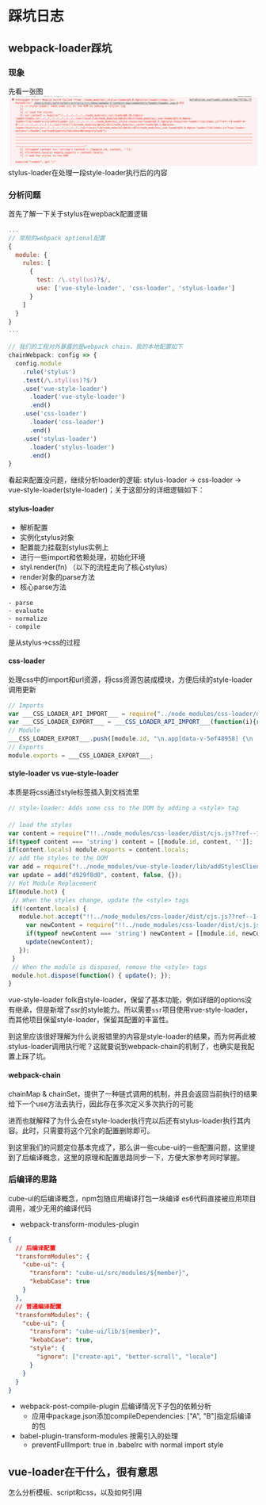 # 踩坑日志

## webpack-loader踩坑

### 现象
先看一张图
![img](./imgs/stylus-error-log.png)
stylus-loader在处理一段style-loader执行后的内容

### 分析问题
首先了解一下关于stylus在wepback配置逻辑
```js
...
// 常规的webpack optional配置
{
  module: {
    rules: [
      {
        test: /\.styl(us)?$/,
        use: ['vue-style-loader', 'css-loader', 'stylus-loader']
      }
    ]
  }
}
...

// 我们的工程对外暴露的是webpack chain，我的本地配置如下
chainWebpack: config => {
  config.module
    .rule('stylus')
    .test(/\.styl(us)?$/)
    .use('vue-style-loader')
      .loader('vue-style-loader')
      .end()
    .use('css-loader')
      .loader('css-loader')
      .end()
    .use('stylus-loader')
      .loader('stylus-loader')
      .end()
}
```
看起来配置没问题，继续分析loader的逻辑: stylus-loader -> css-loader -> vue-style-loader(style-loader)；关于这部分的详细逻辑如下：

#### stylus-loader
- 解析配置
- 实例化stylus对象
- 配置能力挂载到stylus实例上
- 进行一些import和依赖处理，初始化环境
- styl.render(fn) （以下的流程走向了核心stylus）
- render对象的parse方法
- 核心parse方法
```
- parse
- evaluate
- normalize
- compile
```
是从stylus->css的过程

#### css-loader
处理css中的import和url资源，将css资源包装成模块，方便后续的style-loader调用更新
```js
// Imports
var ___CSS_LOADER_API_IMPORT___ = require("../node_modules/css-loader/dist/runtime/api.js");
var ___CSS_LOADER_EXPORT___ = ___CSS_LOADER_API_IMPORT___(function(i){return i[1]});
// Module
___CSS_LOADER_EXPORT___.push([module.id, "\n.app[data-v-5ef48958] {\n    color: red;\n}\n", ""]);
// Exports
module.exports = ___CSS_LOADER_EXPORT___;
```

#### style-loader vs vue-style-loader
本质是将css通过style标签插入到文档流里
```js
// style-loader: Adds some css to the DOM by adding a <style> tag

// load the styles
var content = require("!!../node_modules/css-loader/dist/cjs.js??ref--1-1!../node_modules/vue-loader/lib/loaders/stylePostLoader.js!../node_modules/vue-loader/lib/index.js??vue-loader-options!./app.vue?vue&type=style&index=0&id=5ef48958&scoped=true&lang=css&");
if(typeof content === 'string') content = [[module.id, content, '']];
if(content.locals) module.exports = content.locals;
// add the styles to the DOM
var add = require("!../node_modules/vue-style-loader/lib/addStylesClient.js").default
var update = add("d929f8d0", content, false, {});
// Hot Module Replacement
if(module.hot) {
 // When the styles change, update the <style> tags
 if(!content.locals) {
   module.hot.accept("!!../node_modules/css-loader/dist/cjs.js??ref--1-1!../node_modules/vue-loader/lib/loaders/stylePostLoader.js!../node_modules/vue-loader/lib/index.js??vue-loader-options!./app.vue?vue&type=style&index=0&id=5ef48958&scoped=true&lang=css&", function() {
     var newContent = require("!!../node_modules/css-loader/dist/cjs.js??ref--1-1!../node_modules/vue-loader/lib/loaders/stylePostLoader.js!../node_modules/vue-loader/lib/index.js??vue-loader-options!./app.vue?vue&type=style&index=0&id=5ef48958&scoped=true&lang=css&");
     if(typeof newContent === 'string') newContent = [[module.id, newContent, '']];
     update(newContent);
   });
 }
 // When the module is disposed, remove the <style> tags
 module.hot.dispose(function() { update(); });
}
```

vue-style-loader folk自style-loader，保留了基本功能，例如详细的options没有继承，但是新增了ssr的style能力。所以需要`ssr`项目使用vue-style-loader，而其他项目保留style-loader，保留其配置的丰富性。

到这里应该很好理解为什么说报错里的内容是style-loader的结果，而为何再此被stylus-loader调用执行呢？这就要说到webpack-chain的机制了，也确实是我配置上踩了坑。

#### webpack-chain
chainMap & chainSet，提供了一种链式调用的机制，并且会返回当前执行的结果给下一个use方法去执行，因此存在多次定义多次执行的可能

进而也就解释了为什么会在style-loader执行完以后还有stylus-loader执行其内容。此时，只需要将这个冗余的配置删除即可。

到这里我们的问题定位基本完成了，那么讲一些cube-ui的一些配置问题，这里提到了后编译概念，这里的原理和配置思路同步一下，方便大家参考同时掌握。

### 后编译的思路
cube-ui的后编译概念，npm包随应用编译打包一块编译
es6代码直接被应用项目调用，减少无用的编译代码
- webpack-transform-modules-plugin
```json
{
  // 后编译配置
  "transformModules": {
    "cube-ui": {
      "transform": "cube-ui/src/modules/${member}",
      "kebabCase": true
    }
  },
  // 普通编译配置
  "transformModules": {
    "cube-ui": {
      "transform": "cube-ui/lib/${member}",
      "kebabCase": true,
      "style": {
        "ignore": ["create-api", "better-scroll", "locale"]
      }
    }
  }
}
```
- webpack-post-compile-plugin  后编译情况下子包的依赖分析
  - 应用中package.json添加compileDependencies: ["A", "B"]指定后编译的包
- babel-plugin-transform-modules  按需引入的处理
  - preventFullImport: true in .babelrc with normal import style

## vue-loader在干什么，很有意思
怎么分析模板、script和css，以及如何引用
